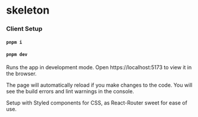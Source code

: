 # skeleton

### Client Setup
#### `pnpm i`
#### `pnpm dev`

Runs the app in development mode.
Open https://localhost:5173 to view it in the browser.

The page will automatically reload if you make changes to the code.
You will see the build errors and lint warnings in the console.

Setup with Styled components for CSS, as React-Router sweet for ease of use.